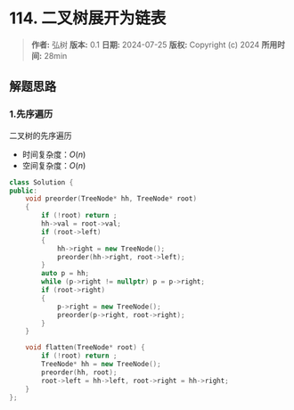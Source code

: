 # 114. 二叉树展开为链表

> **作者:** 弘树
> **版本:** 0.1
> **日期:** 2024-07-25
> **版权:** Copyright (c) 2024
> **所用时间:** 28min

## 解题思路
### 1.先序遍历

二叉树的先序遍历

- 时间复杂度：$O(n)$
- 空间复杂度：$O(n)$

```C++
class Solution {
public:
    void preorder(TreeNode* hh, TreeNode* root)
    {
        if (!root) return ;
        hh->val = root->val;
        if (root->left)
        {
            hh->right = new TreeNode();
            preorder(hh->right, root->left);
        }
        auto p = hh;
        while (p->right != nullptr) p = p->right;   
        if (root->right) 
        {
            p->right = new TreeNode();
            preorder(p->right, root->right);
        }
    }

    void flatten(TreeNode* root) {
        if (!root) return ;
        TreeNode* hh = new TreeNode();
        preorder(hh, root);
        root->left = hh->left, root->right = hh->right;
    }
};
```